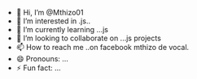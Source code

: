 - 👋 Hi, I’m @Mthizo01
- 👀 I’m interested in .js..
- 🌱 I’m currently learning ...js
- 💞️ I’m looking to collaborate on ...js projects
- 📫 How to reach me ..on facebook mthizo de vocal.
- 😄 Pronouns: ...
- ⚡ Fun fact: ...

<!---
Mthizo01/Mthizo01 is a ✨ special ✨ repository because its `README.md` (this file) appears on your GitHub profile.
You can click the Preview link to take a look at your changes.
--->
